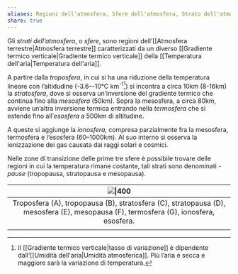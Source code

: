 ```yaml
---
aliases: Regioni dell'atmosfera, Sfere dell'atmosfera, Strato dell'atmosfera, Regione dell'atmosfera, Sfera dell'atmosfera,
share: true
---
```

Gli *strati dell’atmosfera*, o *sfere*, sono regioni dell’[[Atmosfera terrestre|Atmosfera terrestre]] caratterizzati da un diverso [[Gradiente termico verticale|Gradiente termico verticale]] della [[Temperatura dell'aria|Temperatura dell'aria]].

A partire dalla *troposfera*, in cui si ha una riduzione della temperatura lineare con l’altidudine (-3.6–-10°C km<sup>-1</sup>[^1]) si incontra a circa 10km (8-16km) la *stratosfera*, dove si osserva un’inversione del gradiente termico che continua fino alla *mesosfera* (50km). Sopra la mesosfera, a circa 80km, avviene un’altra inversione termica entrando nella *termosfera* che si estende fino all’*esosfera* a 500km di altitudine.

A queste si aggiunge la *ionosfera*, compresa parzialmente fra la mesosfera, termosfera e l’esosfera (60–1000km). Al suo interno si osserva la ionizzazione dei gas causata dai raggi solari e cosmici.

Nelle zone di transizione delle prime tre sfere è possibile trovare delle regioni in cui la temperatura rimane costante, tali strati sono denominati *-pause* (tropopausa, stratopausa e mesopausa).

|                                              ![\|400](c05142a572c048fb50d854a179991a71_MD5%201.png)                                               |
|:------------------------------------------------------------------------------------------------------------------------------------:|
| Troposfera (A), tropopausa (B), stratosfera (C), stratopausa (D), mesosfera (E), mesopausa (F), termosfera (G), ionosfera, esosfera. |
|                                                                                                                                      |

[^1]: Il [[Gradiente termico verticale|tasso di variazione]] è dipendente dall’[[Umidità dell'aria|Umidità atmosferica]]. Più l’aria è secca e maggiore sarà la variazione di temperatura.